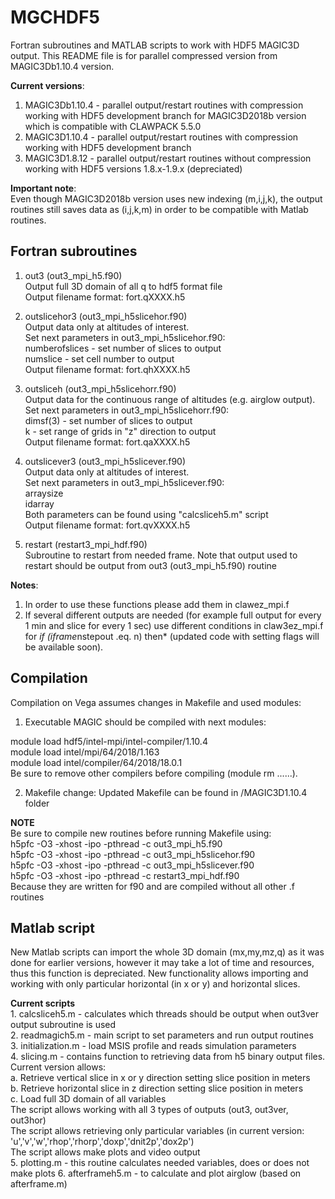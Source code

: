 # MGCHDF5

Fortran subroutines and MATLAB scripts to work with HDF5 MAGIC3D output. This README file is for parallel compressed version from MAGIC3Db1.10.4 version.

<b>Current versions</b>:
1. MAGIC3Db1.10.4 - parallel output/restart routines with compression working with HDF5 development branch for MAGIC3D2018b version which is compatible with CLAWPACK 5.5.0<br>
1. MAGIC3D1.10.4 - parallel output/restart routines with compression working with HDF5 development branch<br>
2. MAGIC3D1.8.12 - parallel output/restart routines without compression working with HDF5 versions 1.8.x-1.9.x (depreciated)<p></p>

<b>Important note</b>:<br>
Even though MAGIC3D2018b version uses new indexing (m,i,j,k), the output routines still saves data as (i,j,k,m) in order to be compatible with Matlab routines.

## Fortran subroutines<br>

1. out3 (out3_mpi_h5.f90)<br>
Output full 3D domain of all q to hdf5 format file<br>
Output filename format: fort.qXXXX.h5<br>
<p>
  
2. outslicehor3 (out3_mpi_h5slicehor.f90)<br>
Output data only at altitudes of interest.<br>
Set next parameters in out3_mpi_h5slicehor.f90:<br>
numberofslices - set number of slices to output<br>
numslice - set cell number to output<br>
Output filename format: fort.qhXXXX.h5<br>
<p>
  
3. outsliceh (out3_mpi_h5slicehorr.f90)<br>
Output data for the continuous range of altitudes (e.g. airglow output).<br>
Set next parameters in out3_mpi_h5slicehorr.f90:<br>
dimsf(3) - set number of slices to output<br>
k - set range of grids in "z" direction to output<br>
Output filename format: fort.qaXXXX.h5<br>
<p>
  
4. outslicever3 (out3_mpi_h5slicever.f90)<br>
Output data only at altitudes of interest.<br>
Set next parameters in out3_mpi_h5slicever.f90:<br>
arraysize<br>
idarray<br>
Both parameters can be found using "calcsliceh5.m" script<br>
Output filename format: fort.qvXXXX.h5<br>
<p>
  
5. restart (restart3_mpi_hdf.f90)<br>
Subroutine to restart from needed frame. Note that output used to restart should be output from out3 (out3_mpi_h5.f90) routine
<p>

<b>Notes</b>:<br>
1. In order to use these functions please add them in clawez_mpi.f<br>
2. If several different outputs are needed (for example full output for every 1 min and slice for every 1 sec) use different conditions in claw3ez_mpi.f for *if (iframe*nstepout .eq. n) then* (updated code with setting flags will be available soon).

<p>
  
## Compilation
Compilation on Vega assumes changes in Makefile and used modules:<br>
1. Executable MAGIC should be compiled with next modules:
<p>
module load hdf5/intel-mpi/intel-compiler/1.10.4<br>
module load intel/mpi/64/2018/1.163<br>
module load intel/compiler/64/2018/18.0.1<br>
Be sure to remove other compilers before compiling (module rm ......).
<p>
  
2. Makefile change:
Updated Makefile can be found in /MAGIC3D1.10.4 folder

<b>NOTE</b><br>
Be sure to compile new routines before running Makefile using:<br>
h5pfc -O3 -xhost -ipo -pthread -c out3_mpi_h5.f90<br>
h5pfc -O3 -xhost -ipo -pthread -c out3_mpi_h5slicehor.f90<br>
h5pfc -O3 -xhost -ipo -pthread -c out3_mpi_h5slicever.f90<br>
h5pfc -O3 -xhost -ipo -pthread -c restart3_mpi_hdf.f90<br>
Because they are written for f90 and are compiled without all other .f routines

## Matlab script<br>
New Matlab scripts can import the whole 3D domain (mx,my,mz,q) as it was done for earlier versions, however it may take a lot of time and resources, thus this function is depreciated. New functionality allows importing and working with only particular horizontal (in x or y) and horizontal slices.
<p>
  <b>Current scripts </b><br>
  1. calcsliceh5.m - calculates which threads should be output when out3ver output subroutine is used<br>
  2. readmagich5.m - main script to set parameters and run output routines<br>
  3. initialization.m - load MSIS profile and reads simulation parameters<br>
  4. slicing.m - contains function to retrieving data from h5 binary output files. Current version allows:<br>
    a. Retrieve vertical slice in x or y direction setting slice position in meters<br>
    b. Retrieve horizontal slice in z direction setting slice position in meters<br>
    c. Load full 3D domain of all variables<br>
  The script allows working with all 3 types of outputs (out3, out3ver, out3hor)<br>
  The script allows retrieving only particular variables (in current version: 'u','v','w','rhop','rhorp','doxp','dnit2p','dox2p')<br>
  The script allows make plots and video output<br>
  5. plotting.m - this routine calculates needed variables, does or does not make plots
  6. afterframeh5.m - to calculate and plot airglow (based on afterframe.m)
